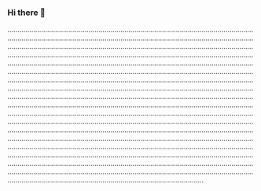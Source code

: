 ### Hi there 👋

...........................................................................................................................................................................................................................................................................................................................................................................................................................................................................................................................................................................................................................................................................................................................................................................................................................................................................................................................................................................................................................................................................................................................................................................................................................................................................................................................................................................................................................................................................................................................................................................................................................................................................................................................................................................................................................................................................................................................................................................................................................................................................................................................................................................................................................................................................................................................................................................................................................